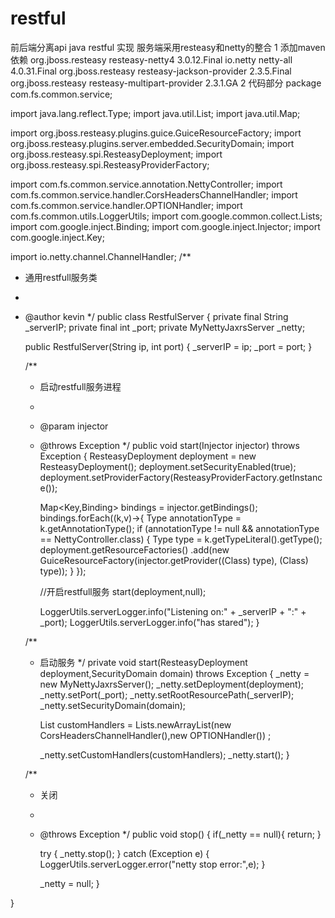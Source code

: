 # restful
前后端分离api java restful 实现
服务端采用resteasy和netty的整合
1 添加maven依赖
  <dependency>
			<groupId>org.jboss.resteasy</groupId>
			<artifactId>resteasy-netty4</artifactId>
			<version>3.0.12.Final</version>
	</dependency>
	<dependency>
				<groupId>io.netty</groupId>
				<artifactId>netty-all</artifactId>
				<version>4.0.31.Final</version>
	</dependency>
	<dependency>
			   <groupId>org.jboss.resteasy</groupId>
			   <artifactId>resteasy-jackson-provider</artifactId>
			   <version>2.3.5.Final</version>
	</dependency>
	<dependency>
			 	<groupId>org.jboss.resteasy</groupId>
			 	<artifactId>resteasy-multipart-provider</artifactId>
			 	<version>2.3.1.GA</version>
	</dependency>
2 代码部分
package com.fs.common.service;

import java.lang.reflect.Type;
import java.util.List;
import java.util.Map;

import org.jboss.resteasy.plugins.guice.GuiceResourceFactory;
import org.jboss.resteasy.plugins.server.embedded.SecurityDomain;
import org.jboss.resteasy.spi.ResteasyDeployment;
import org.jboss.resteasy.spi.ResteasyProviderFactory;

import com.fs.common.service.annotation.NettyController;
import com.fs.common.service.handler.CorsHeadersChannelHandler;
import com.fs.common.service.handler.OPTIONHandler;
import com.fs.common.utils.LoggerUtils;
import com.google.common.collect.Lists;
import com.google.inject.Binding;
import com.google.inject.Injector;
import com.google.inject.Key;

import io.netty.channel.ChannelHandler;
/**
 * 通用restfull服务类
 * 
 * @author kevin
 */
public class RestfulServer {
	private final String _serverIP;
	private final int _port;
	private MyNettyJaxrsServer _netty;

	public RestfulServer(String ip, int port) {
		_serverIP = ip;
		_port = port;
	}

	/**
	 * 启动restfull服务进程
	 * 
	 * @param injector
	 * @throws Exception
	 */
	public void start(Injector injector) throws Exception {
		ResteasyDeployment deployment = new ResteasyDeployment();
		deployment.setSecurityEnabled(true);
		deployment.setProviderFactory(ResteasyProviderFactory.getInstance());
		
		Map<Key<?>,Binding<?>> bindings = injector.getBindings();
		bindings.forEach((k,v)->{
			Type annotationType = k.getAnnotationType();
			if (annotationType != null && annotationType == NettyController.class) {
				Type type = k.getTypeLiteral().getType();
				deployment.getResourceFactories()
						.add(new GuiceResourceFactory(injector.getProvider((Class<?>) type), (Class<?>) type));
			}
		});

		//开启restfull服务
		start(deployment,null);
		
		LoggerUtils.serverLogger.info("Listening on:" + _serverIP + ":" + _port);
		LoggerUtils.serverLogger.info("has stared");
	}

	/**
	 * 启动服务
	 */
	private void start(ResteasyDeployment deployment,SecurityDomain domain) throws Exception {
		_netty = new MyNettyJaxrsServer();
		_netty.setDeployment(deployment);
		_netty.setPort(_port);
		_netty.setRootResourcePath(_serverIP);
		_netty.setSecurityDomain(domain);
		
		List<ChannelHandler> customHandlers = Lists.newArrayList(new CorsHeadersChannelHandler(),new OPTIONHandler()) ;
		
		_netty.setCustomHandlers(customHandlers);
		_netty.start();
	}

	/**
	 * 关闭
	 * 
	 * @throws Exception
	 */
	public void stop() {
		if(_netty == null){
			return;
		}
		
		try {
			_netty.stop();
		} catch (Exception e) {
			LoggerUtils.serverLogger.error("netty stop error:",e);
		}
		
		_netty = null;
	}

}

 
